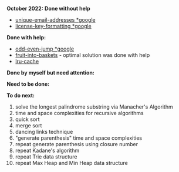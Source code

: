 **October 2022:** 
**Done without help** 
* [unique-email-addresses *google](https://leetcode.com/problems/unique-email-addresses/)
* [license-key-formatting *google](https://leetcode.com/problems/license-key-formatting/)

**Done with help:**
* [odd-even-jump *google](https://leetcode.com/problems/odd-even-jump/)
* [fruit-into-baskets](https://leetcode.com/problems/) - optimal solution was done with help
* [lru-cache](https://leetcode.com/problems/lru-cache/)

**Done by myself but need attention:**

**Need to be done:**

**To do next:**
1. solve the longest palindrome substring via Manacher's Algorithm
2. time and space complexities for recursive algorithms
3. quick sort
4. merge sort
5. dancing links technique
6. "generate parenthesis" time and space complexities
7. repeat generate parenthesis using closure number
8. repeat Kadane's algorithm
9. repeat Trie data structure
10. repeat Max Heap and Min Heap data structure